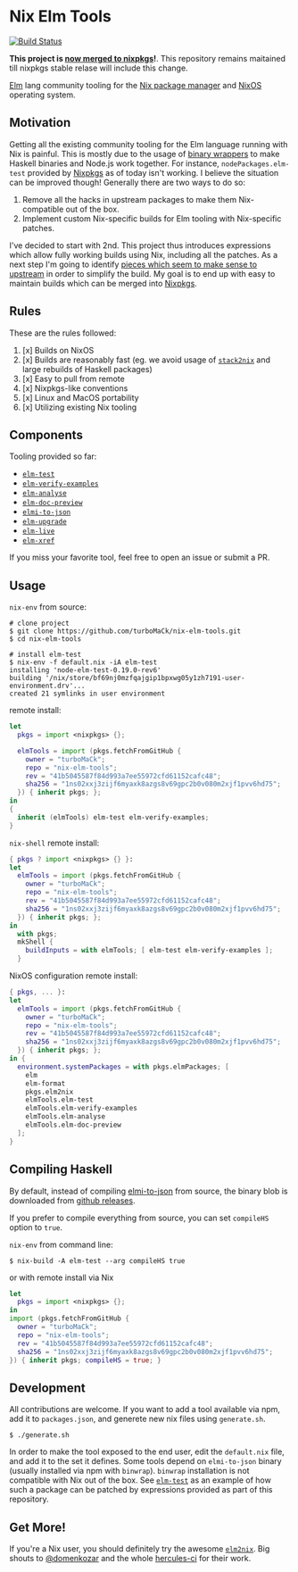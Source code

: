 # Nix Elm Tools

[![Build Status](https://travis-ci.org/turboMaCk/nix-elm-tools.svg?branch=master)](https://travis-ci.org/turboMaCk/nix-elm-tools)

**This project is [now merged to nixpkgs](https://github.com/NixOS/nixpkgs/pull/63477)!**.
This repository remains maitained till nixpkgs stable relase will include this change.

[Elm](https://elm-lang.org/) lang community tooling
for the [Nix package manager](https://nixos.org/nix/) and [NixOS](http://nixos.org)
operating system.

## Motivation

Getting all the existing community tooling for the Elm language running with Nix is painful.
This is mostly due to the usage of [binary wrappers](https://github.com/avh4/binwrap) to make
Haskell binaries and Node.js work together. For instance, `nodePackages.elm-test`
provided by [Nixpkgs](https://github.com/OS/nixpkgs) as of today
isn't working. I believe the situation can be improved though!
Generally there are two ways to do so:

1. Remove all the hacks in upstream packages to make them Nix-compatible out of the box.
2. Implement custom Nix-specific builds for Elm tooling with Nix-specific patches.

I've decided to start with 2nd. This project thus introduces expressions which
allow fully working builds using Nix, including all the patches.
As a next step I'm going to identify [pieces which seem to make sense to upstream](https://github.com/stoeffel/elmi-to-json/pull/28)
in order to simplify the build. My goal is to end up with easy to maintain builds which
can be merged into [Nixpkgs](https://github.com/nixOS/nixpkgs/).

## Rules

These are the rules followed:

1. [x] Builds on NixOS
2. [x] Builds are reasonably fast (eg. we avoid usage of [`stack2nix`](https://github.com/input-output-hk/stack2nix) and large rebuilds of Haskell packages)
3. [x] Easy to pull from remote
4. [x] Nixpkgs-like conventions
5. [x] Linux and MacOS portability
6. [x] Utilizing existing Nix tooling

## Components

Tooling provided so far:

- [`elm-test`](https://github.com/rtfeldman/node-test-runner)
- [`elm-verify-examples`](https://github.com/stoeffel/elm-verify-examples)
- [`elm-analyse`](https://github.com/stil4m/elm-analyse)
- [`elm-doc-preview`](https://github.com/dmy/elm-doc-preview)
- [`elmi-to-json`](https://github.com/stoeffel/elmi-to-json)
- [`elm-upgrade`](https://github.com/avh4/elm-upgrade)
- [`elm-live`](https://github.com/wking-io/elm-live)
- [`elm-xref`](https://github.com/zwilias/elm-xref)

If you miss your favorite tool, feel free to open an issue or submit a PR.

## Usage

`nix-env` from source:

```shell
# clone project
$ git clone https://github.com/turboMaCk/nix-elm-tools.git
$ cd nix-elm-tools

# install elm-test
$ nix-env -f default.nix -iA elm-test
installing 'node-elm-test-0.19.0-rev6'
building '/nix/store/bf69nj0mzfqajgip1bpxwg05y1zh7191-user-environment.drv'...
created 21 symlinks in user environment
```

remote install:

```nix
let
  pkgs = import <nixpkgs> {};

  elmTools = import (pkgs.fetchFromGitHub {
    owner = "turboMaCk";
    repo = "nix-elm-tools";
    rev = "41b5045587f84d993a7ee55972cfd61152cafc48";
    sha256 = "1ns02xxj3zijf6myaxk8azgs8v69gpc2b0v080m2xjf1pvv6hd75";
  }) { inherit pkgs; };
in
{
  inherit (elmTools) elm-test elm-verify-examples;
}
```

`nix-shell` remote install:

```nix
{ pkgs ? import <nixpkgs> {} }:
let
  elmTools = import (pkgs.fetchFromGitHub {
    owner = "turboMaCk";
    repo = "nix-elm-tools";
    rev = "41b5045587f84d993a7ee55972cfd61152cafc48";
    sha256 = "1ns02xxj3zijf6myaxk8azgs8v69gpc2b0v080m2xjf1pvv6hd75";
  }) { inherit pkgs; };
in
  with pkgs;
  mkShell {
    buildInputs = with elmTools; [ elm-test elm-verify-examples ];
  }
```

NixOS configuration remote install:

```nix
{ pkgs, ... }:
let
  elmTools = import (pkgs.fetchFromGitHub {
    owner = "turboMaCk";
    repo = "nix-elm-tools";
    rev = "41b5045587f84d993a7ee55972cfd61152cafc48";
    sha256 = "1ns02xxj3zijf6myaxk8azgs8v69gpc2b0v080m2xjf1pvv6hd75";
  }) { inherit pkgs; };
in {
  environment.systemPackages = with pkgs.elmPackages; [
    elm
    elm-format
    pkgs.elm2nix
    elmTools.elm-test
    elmTools.elm-verify-examples
    elmTools.elm-analyse
    elmTools.elm-doc-preview
  ];
}
```

## Compiling Haskell

By default, instead of compiling [elmi-to-json](https://github.com/stoeffel/elmi-to-json) from source,
the binary blob is downloaded from [github releases](https://github.com/stoeffel/elmi-to-json/releases).

If you prefer to compile everything from source,
you can set `compileHS` option to `true`.

`nix-env` from command line:

```shell
$ nix-build -A elm-test --arg compileHS true
```

or with remote install via Nix

```nix
let
  pkgs = import <nixpkgs> {};
in
import (pkgs.fetchFromGitHub {
  owner = "turboMaCk";
  repo = "nix-elm-tools";
  rev = "41b5045587f84d993a7ee55972cfd61152cafc48";
  sha256 = "1ns02xxj3zijf6myaxk8azgs8v69gpc2b0v080m2xjf1pvv6hd75";
}) { inherit pkgs; compileHS = true; }
```


## Development

All contributions are welcome. If you want to add a tool available via npm,
add it to `packages.json`, and generete new nix files using `generate.sh`.

```
$ ./generate.sh
```

In order to make the tool exposed to the end user,
edit the `default.nix` file, and add it to the set it defines.
Some tools depend on `elmi-to-json` binary (usually installed
via npm with `binwrap`).
`binwrap` installation is not compatible with Nix out of the box.
See [`elm-test`](https://github.com/rtfeldman/node-test-runner) as an example of how such a package can be patched
by expressions provided as part of this repository.

## Get More!

If you're a Nix user, you should definitely try the awesome [`elm2nix`](https://github.com/hercules-ci/elm2nix).
Big shouts to [@domenkozar](https://github.com/hercules-ci/elm2nix/commits?author=domenkozar)
and the whole [hercules-ci](https://hercules-ci.com/) for their work.
